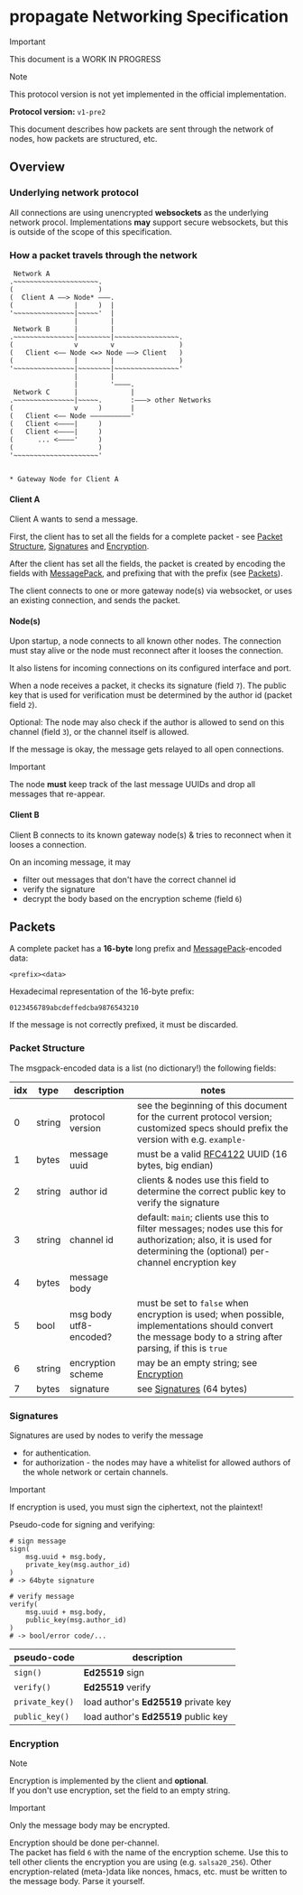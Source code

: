 # propagate Networking Specification

> [!IMPORTANT]  
> This document is a WORK IN PROGRESS

> [!NOTE]  
> This protocol version is not yet implemented in the official implementation.

**Protocol version:** `v1-pre2`

This document describes how packets are sent through the network of nodes, how packets are structured, etc.


## Overview

### Underlying network protocol

All connections are using unencrypted **websockets** as the underlying network procol.
Implementations **may** support secure websockets, but this is outside of the scope of this specification.


### How a packet travels through the network

```
 Network A
.~~~~~~~~~~~~~~~~~~~~~.
(                     )
(  Client A ——> Node* ———.
(               |     )  |
'~~~~~~~~~~~~~~~|~~~~~'  |
                |        |
 Network B      |        |
.~~~~~~~~~~~~~~~|~~~~~~~~|~~~~~~~~~~~~~~~~.
(               v        v                )
(   Client <—— Node <=> Node ——> Client   )
(               |        |                )
'~~~~~~~~~~~~~~~|~~~~~~~~|~~~~~~~~~~~~~~~~'
                |        |
                |        '————.
 Network C      |             |
.~~~~~~~~~~~~~~~|~~~~~.       :———> other Networks
(               v     )       |
(   Client <—— Node ——————————'
(   Client <————|     )
(   Client <————|     )
(      ... <————'     )
(                     )
'~~~~~~~~~~~~~~~~~~~~~'


* Gateway Node for Client A
```

#### Client A

Client A wants to send a message.

First, the client has to set all the fields for a complete packet - see [Packet Structure](#packet-structure), [Signatures](#signatures) and [Encryption](#encryption).

After the client has set all the fields, the packet is created by encoding the fields with [MessagePack](https://msgpack.org/), and prefixing that with the prefix (see [Packets](#packets)).

The client connects to one or more gateway node(s) via websocket, or uses an existing connection, and sends the packet.


#### Node(s)

Upon startup, a node connects to all known other nodes. The connection must stay alive or the node must reconnect after it looses the connection.

It also listens for incoming connections on its configured interface and port.

When a node receives a packet, it checks its signature (field `7`). The public key that is used for verification must be determined by the author id (packet field `2`).

Optional: The node may also check if the author is allowed to send on this channel (field `3`), or the channel itself is allowed.

If the message is okay, the message gets relayed to all open connections.

> [!IMPORTANT]  
> The node **must** keep track of the last message UUIDs and drop all messages that re-appear.


#### Client B

Client B connects to its known gateway node(s) & tries to reconnect when it looses a connection.

On an incoming message, it may

- filter out messages that don't have the correct channel id
- verify the signature
- decrypt the body based on the encryption scheme (field `6`)


## Packets

A complete packet has a **16-byte** long prefix and [MessagePack](https://msgpack.org/)-encoded data:

```
<prefix><data>
```

Hexadecimal representation of the 16-byte prefix:

```
0123456789abcdeffedcba9876543210
```

If the message is not correctly prefixed, it must be discarded.


### Packet Structure

The msgpack-encoded data is a list (no dictionary!) the following fields:

| idx | type   | description            | notes |
| --- | ------ | ---------------------- | ----- |
|   0 | string | protocol version       | see the beginning of this document for the current protocol version; customized specs should prefix the version with e.g. `example-` |
|   1 | bytes  | message uuid           | must be a valid [RFC4122](https://datatracker.ietf.org/doc/html/rfc4122.html) UUID (16 bytes, big endian) |
|   2 | string | author id              | clients & nodes use this field to determine the correct public key to verify the signature |
|   3 | string | channel id             | default: `main`; clients use this to filter messages; nodes use this for authorization; also, it is used for determining the (optional) per-channel encryption key |
|   4 | bytes  | message body           | |
|   5 | bool   | msg body utf8-encoded? | must be set to `false` when encryption is used; when possible, implementations should convert the message body to a string after parsing, if this is `true` |
|   6 | string | encryption scheme      | may be an empty string; see [Encryption](#encryption) |
|   7 | bytes  | signature              | see [Signatures](#signatures) (64 bytes) |


### Signatures

Signatures are used by nodes to verify the message

- for authentication.
- for authorization - the nodes may have a whitelist for allowed authors of the whole network or certain channels.

> [!IMPORTANT]  
> If encryption is used, you must sign the ciphertext, not the plaintext!

Pseudo-code for signing and verifying:

```
# sign message
sign(
    msg.uuid + msg.body,
    private_key(msg.author_id)
)
# -> 64byte signature

# verify message
verify(
    msg.uuid + msg.body,
    public_key(msg.author_id)
)
# -> bool/error code/...
```

| pseudo-code     | description        |
| --------------- | ------------------ |
| `sign()`        | **Ed25519** sign   |
| `verify()`      | **Ed25519** verify |
| `private_key()` | load author's **Ed25519** private key |
| `public_key()`  | load author's **Ed25519** public key  |


### Encryption

> [!NOTE]  
> Encryption is implemented by the client and **optional**.  
If you don't use encryption, set the field to an empty string.

> [!IMPORTANT]  
> Only the message body may be encrypted.

Encryption should be done per-channel.  
The packet has field `6` with the name of the encryption scheme.
Use this to tell other clients the encryption you are using (e.g. `salsa20_256`). Other encryption-related (meta-)data like nonces, hmacs, etc. must be written to the message body. Parse it yourself.
